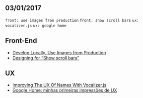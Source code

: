 03/01/2017
----------

`front: use images fron production` `front: show scroll bars` `ux: vocalizer.js` `ux: google home`
 
## Front-End

- [Develop Locally, Use Images from Production](https://css-tricks.com/develop-locally-use-images-production/)
- [Designing for “Show scroll bars”](https://css-tricks.com/designing-show-scroll-bars/)

## UX

- [Improving The UX Of Names With Vocalizer.js](https://www.smashingmagazine.com/2016/12/improving-ux-names-vocalizer-js/)
- [Google Home: minhas primeiras impressões de UX](https://brasil.uxdesign.cc/google-home-9b4090c8c87#.2zijlyalt)
